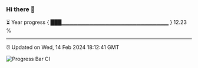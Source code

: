 ### Hi there 👋

⏳ Year progress { ███▁▁▁▁▁▁▁▁▁▁▁▁▁▁▁▁▁▁▁▁▁▁▁▁▁▁▁ } 12.23 %

---

⏰ Updated on Wed, 14 Feb 2024 18:12:41 GMT

![Progress Bar CI](https://github.com/liununu/liununu/workflows/Progress%20Bar%20CI/badge.svg)
